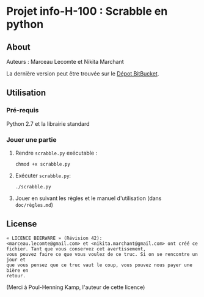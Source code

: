 # Projet info-H-100 : Scrabble en python

## About

Auteurs : Marceau Lecomte et Nikita Marchant

La dernière version peut être trouvée sur le [Dépot BitBucket](https://bitbucket.org/nikitamarchant/scrabble).


## Utilisation

### Pré-requis

Python 2.7 et la librairie standard

### Jouer une partie

1. Rendre  `scrabble.py` exécutable :

	`chmod +x scrabble.py`

2. Exécuter  `scrabble.py`:

	`./scrabble.py`

3. Jouer en suivant les règles et le manuel d'utilisation (dans `doc/règles.md`)

## License

    « LICENCE BEERWARE » (Révision 42):
    <marceau.lecomte@gmail.com> et <nikita.marchant@gmail.com> ont créé ce fichier. Tant que vous conservez cet avertissement,
    vous pouvez faire ce que vous voulez de ce truc. Si on se rencontre un jour et
    que vous pensez que ce truc vaut le coup, vous pouvez nous payer une bière en
    retour.
(Merci à Poul-Henning Kamp, l'auteur de cette licence)